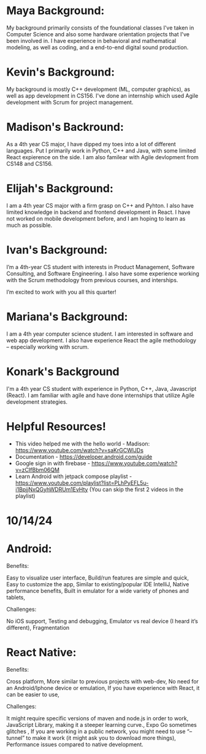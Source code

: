 # Maya Background:

My background primarily consists of the foundational classes I've taken in Computer Science and also some hardware orientation projects that I've been involved in. I have experience in behavioral and mathematical modeling, as well as coding, and a end-to-end digital sound production.

# Kevin's Background:

My background is mostly C++ development (ML, computer graphics), as well as app development in CS156. I've done an internship which used Agile development with Scrum for project management.

# Madison's Backround:
As a 4th year CS major, I have dipped my toes into a lot of different languages. Put I primarily work in Python, C++ and Java, with some limited React expierence on the side. I am also familear with Agile devlopment from CS148 and CS156.

# Elijah's Background:

I am a 4th year CS major with a firm grasp on C++ and Pyhton. I also have limited knowledge in backend and frontend development in React. I have not worked on mobile development before, and I am hoping to learn as much as possible.

# Ivan's Background:

I’m a 4th-year CS student with interests in Product Management, Software Consulting, and Software Engineering. I also have some experience working with the Scrum methodology from previous courses, and interships.

I’m excited to work with you all this quarter!

# Mariana's Background:
I am a 4th year computer science student. I am interested in software and web app development. I also have experience React the agile methodology – especially working with scrum.

# Konark's Background
I'm a 4th year CS student with experience in Python, C++, Java, Javascript (React). I am familiar with agile and have done internships that utilize Agile development strategies.

# Helpful Resources!
* This video helped me with the hello world - Madison: https://www.youtube.com/watch?v=saKrGCWlJDs
* Documentation - https://developer.android.com/guide 
* Google sign in with firebase - https://www.youtube.com/watch?v=zCIfBbm06QM
* Learn Android with jetpack compose playlist - https://www.youtube.com/playlist?list=PLhPyEFL5u-i1BpjjNxQGyhWDRUm1EvHty (You can skip the first 2 videos in the playlist)

# 10/14/24

# Android:

  Benefits: 

Easy to visualize user interface,
Build/run features are simple and quick,
Easy to customize the app,
Similar to existing/popular IDE IntelliJ,
Native performance benefits,
Built in emulator for a wide variety of phones and tablets,

  Challenges:
  
No iOS support,
Testing and debugging,
Emulator vs real device (I heard it’s different),
Fragmentation  

# React Native:

  Benefits: 
 
Cross platform,
More similar to previous projects with web-dev,
No need for an Android/Iphone device or emulation,
If you have experience with React, it can be easier to use,

  Challenges: 
 
It might require specific versions of maven and node.js in order to work,
JavaScript Library, making it a steeper learning curve.,
Expo Go sometimes glitches ,
If you are working in a public network, you might need to use “–tunnel” to make it work (it might ask you to download more things),
Performance issues compared to native development. 

